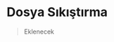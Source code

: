 <!-- NOTLAR 
 - Bu kategoride lokal ve bulut tabanlı uygulamalar ayrı ayrı eklenebilir- tek bir tabloda belirtilebilir ancak lokal ve bulut tabanlı uygulamaların farkı anlatılmalıdır. 
 - Tablo eklemeyi unutmayın 
 - Uygun görseller eklemeyi unutmayın.
 - İçerik kuralları ve ekleme yapmak sayfalarını ziyaret edebilirsiniz -->

# Dosya Sıkıştırma

> Eklenecek
